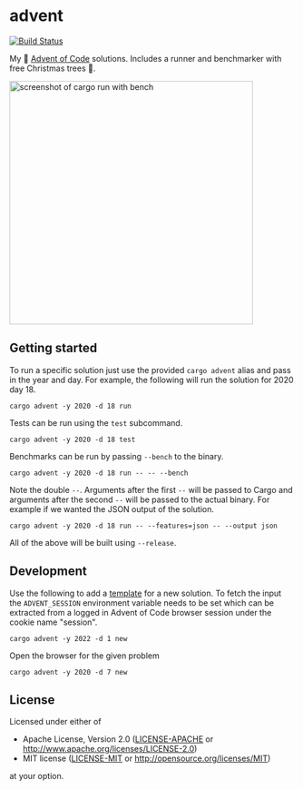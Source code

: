 # advent

[![Build Status](https://img.shields.io/github/workflow/status/rossmacarthur/advent/build/master)](https://github.com/rossmacarthur/advent/actions?query=workflow%3Abuild)

My 🎅 [Advent of Code](https://adventofcode.com) solutions. Includes a runner
and benchmarker with free Christmas trees 🎄.

<img width="429" alt="screenshot of cargo run with bench" src="https://user-images.githubusercontent.com/17109887/145716328-3d7caf20-0a15-4c2e-89f1-ffed6ec22fe0.png">

## Getting started

To run a specific solution just use the provided `cargo advent` alias and pass
in the year and day. For example, the following will run the solution for 2020
day 18.

```
cargo advent -y 2020 -d 18 run
```

Tests can be run using the `test` subcommand.

```
cargo advent -y 2020 -d 18 test
```

Benchmarks can be run by passing `--bench` to the binary.

```
cargo advent -y 2020 -d 18 run -- -- --bench
```

Note the double `--`. Arguments after the first `--` will be passed to Cargo and
arguments after the second `--` will be passed to the actual binary. For
example if we wanted the JSON output of the solution.

```
cargo advent -y 2020 -d 18 run -- --features=json -- --output json
```

All of the above will be built using `--release`.

## Development

Use the following to add a [template](./crates/cli/src/template.rs) for a new
solution. To fetch the input the `ADVENT_SESSION` environment variable needs to
be set which can be extracted from a logged in Advent of Code browser session
under the cookie name "session".

```
cargo advent -y 2022 -d 1 new
```

Open the browser for the given problem

```
cargo advent -y 2020 -d 7 new
```

## License

Licensed under either of

- Apache License, Version 2.0 ([LICENSE-APACHE](LICENSE-APACHE) or
  http://www.apache.org/licenses/LICENSE-2.0)
- MIT license ([LICENSE-MIT](LICENSE-MIT) or http://opensource.org/licenses/MIT)

at your option.
